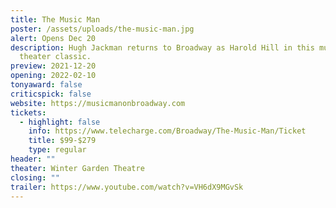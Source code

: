 ```yaml
---
title: The Music Man
poster: /assets/uploads/the-music-man.jpg
alert: Opens Dec 20
description: Hugh Jackman returns to Broadway as Harold Hill in this musical
  theater classic.
preview: 2021-12-20
opening: 2022-02-10
tonyaward: false
criticspick: false
website: https://musicmanonbroadway.com
tickets:
  - highlight: false
    info: https://www.telecharge.com/Broadway/The-Music-Man/Ticket
    title: $99-$279
    type: regular
header: ""
theater: Winter Garden Theatre
closing: ""
trailer: https://www.youtube.com/watch?v=VH6dX9MGvSk
---
```

